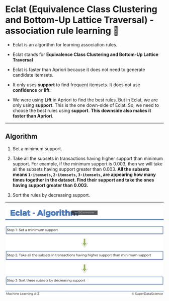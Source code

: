 # Eclat (Equivalence Class Clustering and Bottom-Up Lattice Traversal) - association rule learning 🛒

- Eclat is an algorithm for learning association rules.

- Eclat stands for **Equivalence Class Clustering and Bottom-Up Lattice Traversal**

- Eclat is faster than Apriori because it does not need to generate candidate itemsets.

- It only uses **support** to find frequent itemsets. It does not use **confidence** or **lift**.

- We were using **Lift** in Apriori to find the best rules. But in Eclat, we are only using **support**. This is the one down-side of Eclat. So, we need to choose the best rules using **support**. **This downside also makes it faster than Apriori**.

---

## Algorithm

1. Set a minimum support.

2. Take all the subsets in transactions having higher support than minimum support. For example, if the minimum support is 0.003, then we will take all the subsets having support greater than 0.003. **All the subsets means `1-itemsets`, `2-itemsets`, `3-itemsets`, are appearing how many times together in the dataset. Find their support and take the ones having support greater than 0.003.**

3. Sort the rules by decreasing support.

---

![eclat](../../images/05_association_rule_learning/eclat.png)